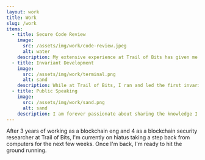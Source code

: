 ```yaml
---
layout: work
title: Work
slug: /work
items:
  - title: Secure Code Review
    image:
      src: /assets/img/work/code-review.jpeg
      alt: water
    description: My extensive experience at Trail of Bits has given me hands-on experience reviewing defi protocols, NFT marketplaces, and scaling solutions. While much of my work is not public, I share these links whenever possible.
  - title: Invariant Development
    image:
      src: /assets/img/work/terminal.png
      alt: sand
    description: While at Trail of Bits, I ran and led the first invariant development engagement with Curvance, as highlighted in [this blog post](https://blog.trailofbits.com/2024/04/30/curvance-invariants-unleashed/). This has since been the largest and longest fuzzing engagement in the smart contract industry.
  - title: Public Speaking
    image:
      src: /assets/img/work/sand.png
      alt: sand
    description: I am forever passionate about sharing the knowledge I have gleaned over the years
---
```


After 3 years of working as a blockchain eng and 4 as a blockchain security researcher at Trail of Bits, I'm currently on hiatus taking a step back from computers for the next few weeks. Once I'm back, I'm ready to hit the ground running.
<br />
<br />

